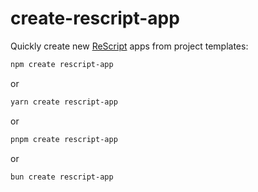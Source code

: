 # create-rescript-app

Quickly create new [ReScript](https://rescript-lang.org/) apps from project templates:

```sh
npm create rescript-app
```

or

```sh
yarn create rescript-app
```

or

```sh
pnpm create rescript-app
```

or

```sh
bun create rescript-app
```
